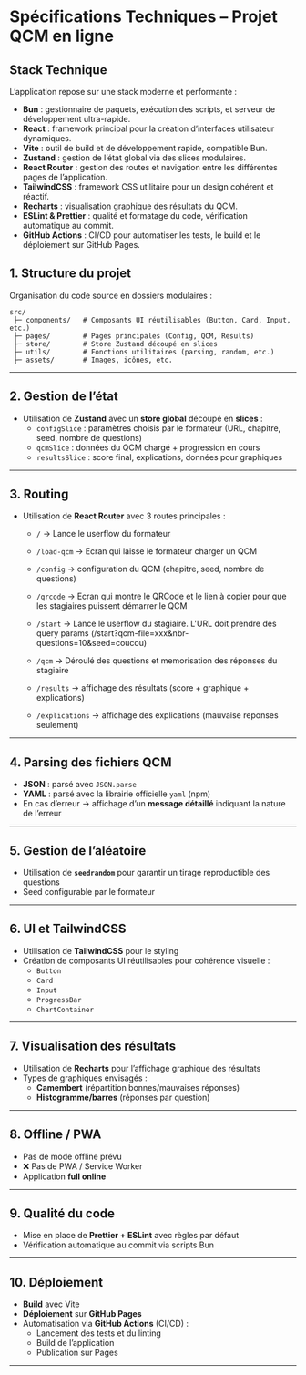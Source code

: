 # Spécifications Techniques – Projet QCM en ligne

## Stack Technique

L’application repose sur une stack moderne et performante :

- **Bun** : gestionnaire de paquets, exécution des scripts, et serveur de
  développement ultra-rapide.
- **React** : framework principal pour la création d’interfaces utilisateur
  dynamiques.
- **Vite** : outil de build et de développement rapide, compatible Bun.
- **Zustand** : gestion de l’état global via des slices modulaires.
- **React Router** : gestion des routes et navigation entre les différentes
  pages de l’application.
- **TailwindCSS** : framework CSS utilitaire pour un design cohérent et réactif.
- **Recharts** : visualisation graphique des résultats du QCM.
- **ESLint & Prettier** : qualité et formatage du code, vérification automatique
  au commit.
- **GitHub Actions** : CI/CD pour automatiser les tests, le build et le
  déploiement sur GitHub Pages.

## 1. Structure du projet

Organisation du code source en dossiers modulaires :

```
src/
 ├─ components/   # Composants UI réutilisables (Button, Card, Input, etc.)
 ├─ pages/        # Pages principales (Config, QCM, Results)
 ├─ store/        # Store Zustand découpé en slices
 ├─ utils/        # Fonctions utilitaires (parsing, random, etc.)
 ├─ assets/       # Images, icônes, etc.
```

---

## 2. Gestion de l’état

- Utilisation de **Zustand** avec un **store global** découpé en **slices** :
  - `configSlice` : paramètres choisis par le formateur (URL, chapitre, seed,
    nombre de questions)
  - `qcmSlice` : données du QCM chargé + progression en cours
  - `resultsSlice` : score final, explications, données pour graphiques

---

## 3. Routing

- Utilisation de **React Router** avec 3 routes principales :
  - `/` → Lance le userflow du formateur
  - `/load-qcm` → Ecran qui laisse le formateur charger un QCM
  - `/config` → configuration du QCM (chapitre, seed, nombre de questions)
  - `/qrcode` → Ecran qui montre le QRCode et le lien à copier pour que les
    stagiaires puissent démarrer le QCM

  - `/start` → Lance le userflow du stagiaire. L'URL doit prendre des query
    params (/start?qcm-file=xxx&nbr-questions=10&seed=coucou)
  - `/qcm` → Déroulé des questions et memorisation des réponses du stagiaire
  - `/results` → affichage des résultats (score + graphique + explications)
  - `/explications` → affichage des explications (mauvaise reponses seulement)

---

## 4. Parsing des fichiers QCM

- **JSON** : parsé avec `JSON.parse`
- **YAML** : parsé avec la librairie officielle `yaml` (npm)
- En cas d’erreur → affichage d’un **message détaillé** indiquant la nature de
  l’erreur

---

## 5. Gestion de l’aléatoire

- Utilisation de **`seedrandom`** pour garantir un tirage reproductible des
  questions
- Seed configurable par le formateur

---

## 6. UI et TailwindCSS

- Utilisation de **TailwindCSS** pour le styling
- Création de composants UI réutilisables pour cohérence visuelle :
  - `Button`
  - `Card`
  - `Input`
  - `ProgressBar`
  - `ChartContainer`

---

## 7. Visualisation des résultats

- Utilisation de **Recharts** pour l’affichage graphique des résultats
- Types de graphiques envisagés :
  - **Camembert** (répartition bonnes/mauvaises réponses)
  - **Histogramme/barres** (réponses par question)

---

## 8. Offline / PWA

- Pas de mode offline prévu
- ❌ Pas de PWA / Service Worker
- Application **full online**

---

## 9. Qualité du code

- Mise en place de **Prettier + ESLint** avec règles par défaut
- Vérification automatique au commit via scripts Bun

---

## 10. Déploiement

- **Build** avec Vite
- **Déploiement** sur **GitHub Pages**
- Automatisation via **GitHub Actions** (CI/CD) :
  - Lancement des tests et du linting
  - Build de l’application
  - Publication sur Pages

---
